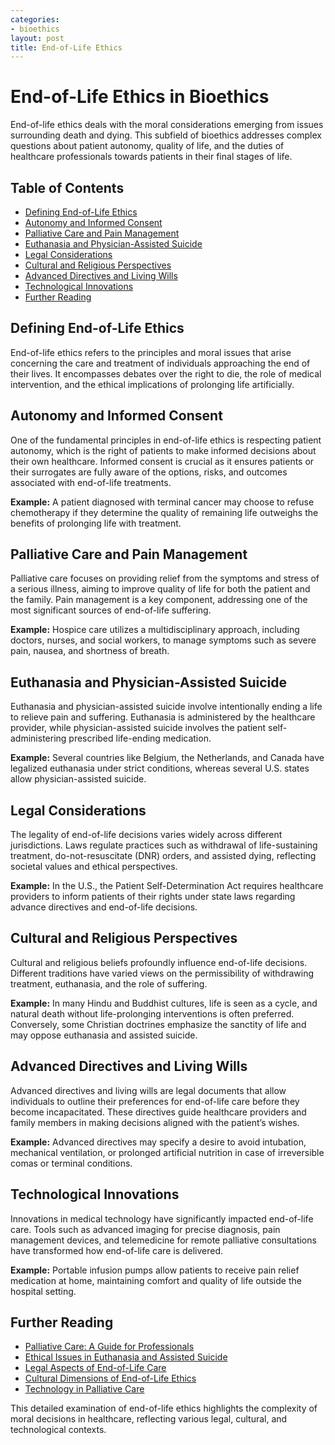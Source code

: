 ```yaml
---
categories:
- bioethics
layout: post
title: End-of-Life Ethics
---
```


# End-of-Life Ethics in Bioethics

End-of-life ethics deals with the moral considerations emerging from issues surrounding death and dying. This subfield of bioethics addresses complex questions about patient autonomy, quality of life, and the duties of healthcare professionals towards patients in their final stages of life.

## Table of Contents
- [Defining End-of-Life Ethics](#defining-end-of-life-ethics)
- [Autonomy and Informed Consent](#autonomy-and-informed-consent)
- [Palliative Care and Pain Management](#palliative-care-and-pain-management)
- [Euthanasia and Physician-Assisted Suicide](#euthanasia-and-physician-assisted-suicide)
- [Legal Considerations](#legal-considerations)
- [Cultural and Religious Perspectives](#cultural-and-religious-perspectives)
- [Advanced Directives and Living Wills](#advanced-directives-and-living-wills)
- [Technological Innovations](#technological-innovations)
- [Further Reading](#further-reading)

## Defining End-of-Life Ethics

End-of-life ethics refers to the principles and moral issues that arise concerning the care and treatment of individuals approaching the end of their lives. It encompasses debates over the right to die, the role of medical intervention, and the ethical implications of prolonging life artificially.

## Autonomy and Informed Consent

One of the fundamental principles in end-of-life ethics is respecting patient autonomy, which is the right of patients to make informed decisions about their own healthcare. Informed consent is crucial as it ensures patients or their surrogates are fully aware of the options, risks, and outcomes associated with end-of-life treatments.

**Example:**
A patient diagnosed with terminal cancer may choose to refuse chemotherapy if they determine the quality of remaining life outweighs the benefits of prolonging life with treatment.

## Palliative Care and Pain Management

Palliative care focuses on providing relief from the symptoms and stress of a serious illness, aiming to improve quality of life for both the patient and the family. Pain management is a key component, addressing one of the most significant sources of end-of-life suffering.

**Example:**
Hospice care utilizes a multidisciplinary approach, including doctors, nurses, and social workers, to manage symptoms such as severe pain, nausea, and shortness of breath.

## Euthanasia and Physician-Assisted Suicide

Euthanasia and physician-assisted suicide involve intentionally ending a life to relieve pain and suffering. Euthanasia is administered by the healthcare provider, while physician-assisted suicide involves the patient self-administering prescribed life-ending medication.

**Example:**
Several countries like Belgium, the Netherlands, and Canada have legalized euthanasia under strict conditions, whereas several U.S. states allow physician-assisted suicide.

## Legal Considerations

The legality of end-of-life decisions varies widely across different jurisdictions. Laws regulate practices such as withdrawal of life-sustaining treatment, do-not-resuscitate (DNR) orders, and assisted dying, reflecting societal values and ethical perspectives.

**Example:**
In the U.S., the Patient Self-Determination Act requires healthcare providers to inform patients of their rights under state laws regarding advance directives and end-of-life decisions.

## Cultural and Religious Perspectives

Cultural and religious beliefs profoundly influence end-of-life decisions. Different traditions have varied views on the permissibility of withdrawing treatment, euthanasia, and the role of suffering.

**Example:**
In many Hindu and Buddhist cultures, life is seen as a cycle, and natural death without life-prolonging interventions is often preferred. Conversely, some Christian doctrines emphasize the sanctity of life and may oppose euthanasia and assisted suicide.

## Advanced Directives and Living Wills

Advanced directives and living wills are legal documents that allow individuals to outline their preferences for end-of-life care before they become incapacitated. These directives guide healthcare providers and family members in making decisions aligned with the patient’s wishes.

**Example:**
Advanced directives may specify a desire to avoid intubation, mechanical ventilation, or prolonged artificial nutrition in case of irreversible comas or terminal conditions.

## Technological Innovations

Innovations in medical technology have significantly impacted end-of-life care. Tools such as advanced imaging for precise diagnosis, pain management devices, and telemedicine for remote palliative consultations have transformed how end-of-life care is delivered.

**Example:**
Portable infusion pumps allow patients to receive pain relief medication at home, maintaining comfort and quality of life outside the hospital setting.

## Further Reading

- [Palliative Care: A Guide for Professionals](https://linktotopic.com)
- [Ethical Issues in Euthanasia and Assisted Suicide](https://linktotopic.com)
- [Legal Aspects of End-of-Life Care](https://linktotopic.com)
- [Cultural Dimensions of End-of-Life Ethics](https://linktotopic.com)
- [Technology in Palliative Care](https://linktotopic.com)

This detailed examination of end-of-life ethics highlights the complexity of moral decisions in healthcare, reflecting various legal, cultural, and technological contexts.
